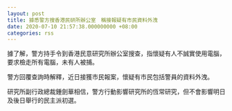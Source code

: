 ```yaml
---
layout: post
title: 據悉警方搜香港民研所辦公室　稱接報疑有市民資料外洩
date: 2020-07-10 21:57:38.000000000 +08:00
categories: rss
---
```


據了解，警方持手令到香港民意研究所辦公室搜查，指懷疑有人不誠實使用電腦，要求檢走所有電腦，未有人被捕。

警方回覆查詢時解釋，近日接獲市民報案，懷疑有市民包括警員的資料外洩。

研究所副行政總裁鍾劍華相信，警方行動影響研究所的恆常研究，但不會影響明日及後日舉行的民主派初選。

